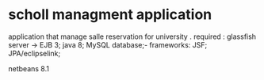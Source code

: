 # scholl managment application
application that manage salle reservation for university .
required : 
          glassfish server -> EJB 3;
          java 8;
          MySQL database;-
frameworks:
          JSF;
          JPA/eclipselink;

netbeans  8.1

